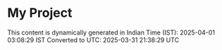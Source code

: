 # My Project

This content is dynamically generated in Indian Time (IST): 2025-04-01 03:08:29 IST
Converted to UTC: 2025-03-31 21:38:29 UTC
